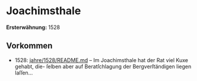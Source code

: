 # Joachimsthale

**Ersterwähnung:** 1528

## Vorkommen
- 1528: [jahre/1528/README.md](../jahre/1528/README.md) – Im Joachimsthale hat der Rat viel Kuxe gehabt, die-
ſelben aber auf Beratſchlagung der Bergverſtändigen liegen
laſſen...
